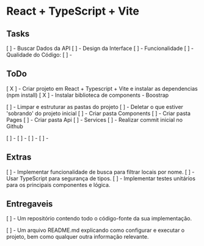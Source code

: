 # React + TypeScript + Vite

## Tasks
[ ] - Buscar Dados da API
[ ] - Design da Interface
[ ] - Funcionalidade
[ ] - Qualidade do Código:
[ ] -


## ToDo
[ X ] - Criar projeto em React + Typescript + Vite e instalar as dependencias (npm install)
[ X ] - Instalar biblioteca de components - Boostrap 

[ ] - Limpar e estruturar as pastas do projeto
      [ ]  - Deletar o que estiver 'sobrando' do projeto inicial
      [ ]  - Criar pasta Components
      [ ]  - Criar pasta Pages
      [ ]  - Criar pasta Api
      [ ]  - Services
      [ ]  - Realizar commit inicial no Github
        
[ ] -
[ ] -
[ ] -
[ ] -

## Extras
[ ] - Implementar funcionalidade de busca para filtrar locais por nome.
[ ] - Usar TypeScript para segurança de tipos.
[ ] - Implementar testes unitários para os principais componentes e lógica.
## Entregaveis

[ ] - Um repositório contendo todo o código-fonte da sua implementação.

[ ] - Um arquivo README.md explicando como configurar e executar o projeto, bem como qualquer outra informação relevante.
